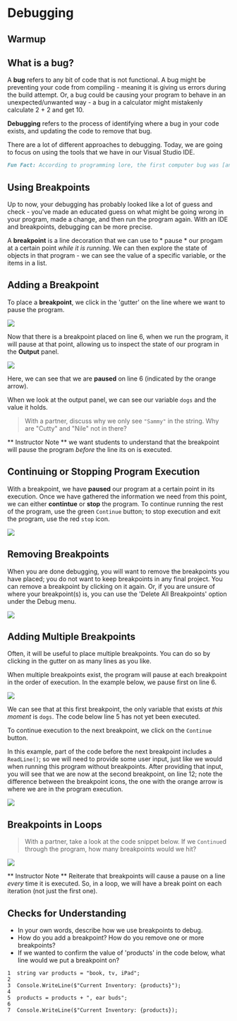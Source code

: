 # Debugging

## Warmup

## What is a bug?

A **bug** refers to any bit of code that is not functional. A bug might be preventing your code from compiling - meaning it is giving us errors during the build attempt.  Or, a bug could be causing your program to behave in an unexpected/unwanted way - a bug in a calculator might mistakenly calculate 2 + 2 and get 10.

**Debugging** refers to the process of identifying where a bug in your code exists, and updating the code to remove that bug.

There are a lot of different approaches to debugging.  Today, we are going to focus on using the tools that we have in our Visual Studio IDE.

```markdown
Fun Fact: According to programming lore, the first computer bug was [an actual bug 🪲](https://education.nationalgeographic.org/resource/worlds-first-computer-bug)
```

## Using Breakpoints

Up to now, your debugging has probably looked like a lot of guess and check - you've made an educated guess on what might be going wrong in your program, made a change, and then run the program again.  With an IDE and breakpoints, debugging can be more precise.

A **breakpoint** is a line decoration that we can use to * pause * our progam at a certain point _while it is running_.  We can then explore the state of objects in that program - we can see the value of a specific variable, or the items in a list.

## Adding a Breakpoint

To place a **breakpoint**, we click in the 'gutter' on the line where we want to pause the program.

![](/images/Mod1/ideanddebugging/AddBreakpoint.png)

Now that there is a breakpoint placed on line 6, when we run the program, it will pause at that point, allowing us to inspect the state of our program in the **Output** panel.

![](/images/Mod1/ideanddebugging/OneBreakpointPause.png)

Here, we can see that we are **paused** on line 6 (indicated by the orange arrow).

When we look at the output panel, we can see our variable `dogs` and the value it holds.

> With a partner, discuss why we only see `"Sammy"` in the string.  Why are "Cutty" and "Nile" not in there?

** Instructor Note ** we want students to understand that the breakpoint will pause the program *before* the line its on is executed.

## Continuing or Stopping Program Execution

With a breakpoint, we have **paused** our program at a certain point in its execution.  Once we have gathered the information we need from this point, we can either **contintue** or **stop** the program. To continue running the rest of the program, use the green `Continue` button; to stop execution and exit the program, use the red `stop` icon.

![](/images/Mod1/ideanddebugging/ContinueOrStop.png)

## Removing Breakpoints

When you are done debugging, you will want to remove the breakpoints you have placed; you do not want to keep breakpoints in any final project.  You can remove a breakpoint by clicking on it again.  Or, if you are unsure of where your breakpoint(s) is, you can use the 'Delete All Breakpoints' option under the Debug menu.

![](/images/Mod1/ideanddebugging/DeleteAllBreakpoints.png)

## Adding Multiple Breakpoints

Often, it will be useful to place multiple breakpoints.  You can do so by clicking in the gutter on as many lines as you like.

When multiple breakpoints exist, the program will pause at each breakpoint in the order of execution.  In the example below, we pause first on line 6.

![](/images/Mod1/ideanddebugging/FirstOfTwoBreakpoints.png)

We can see that at this first breakpoint, the only variable that exists _at this moment_ is `dogs`.  The code below line 5 has not yet been executed.

To continue execution to the next breakpoint, we click on the `Continue` button.

In this example, part of the code before the next breakpoint includes a `ReadLine()`; so we will need to provide some user input, just like we would when running this program without breakpoints.  After providing that input, you will see that we are now at the second breakpoint, on line 12; note the difference between the breakpoint icons, the one with the orange arrow is where we are in the program execution.

![](/images/Mod1/ideanddebugging/SecondOfTwoBreakpoints.png)


## Breakpoints in Loops

> With a partner, take a look at the code snippet below.  If we `Continue`d through the program, how many breakpoints would we hit?

![](/images/Mod1/ideanddebugging/BreakpointsInLoop.png)

** Instructor Note ** Reiterate that breakpoints will cause a pause on a line _every_ time it is executed.  So, in a loop, we will have a break point on each iteration (not just the first one).

## Checks for Understanding
* In your own words, describe how we use breakpoints to debug.
* How do you add a breakpoint? How do you remove one or more breakpoints?
* If we wanted to confirm the value of 'products' in the code below, what line would we put a breakpoint on?
```
1  string var products = "book, tv, iPad";
2
3  Console.WriteLine($"Current Inventory: {products}");
4
5  products = products + ", ear buds";
6
7  Console.WriteLine($"Current Inventory: {products});
```